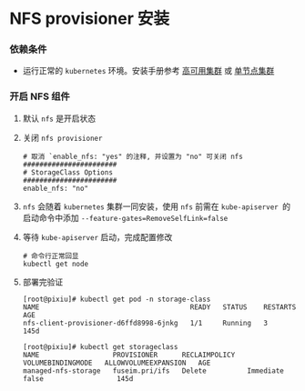 # NFS provisioner 安装

### 依赖条件
- 运行正常的 `kubernetes` 环境。安装手册参考 [高可用集群](../install/multinode.md) 或 [单节点集群](../install/all-in-one.md)

### 开启 NFS 组件
1. 默认 `nfs` 是开启状态

2. 关闭 `nfs provisioner`
    ```shell
    # 取消 `enable_nfs: "yes" 的注释, 并设置为 "no" 可关闭 nfs
    #######################
    # StorageClass Options
    #######################
    enable_nfs: "no"
    ```

3. `nfs` 会随着 `kubernetes` 集群一同安装，使用 `nfs` 前需在 `kube-apiserver `的启动命令中添加 `--feature-gates=RemoveSelfLink=false`

4. 等待 `kube-apiserver` 启动，完成配置修改
   ```shell
   # 命令行正常回显
   kubectl get node
   ```

5. 部署完验证
   ```shell
   [root@pixiu]# kubectl get pod -n storage-class
   NAME                                     READY   STATUS    RESTARTS   AGE
   nfs-client-provisioner-d6ffd8998-6jnkg   1/1     Running   3          145d
   
   [root@pixiu]# kubectl get storageclass
   NAME                  PROVISIONER      RECLAIMPOLICY   VOLUMEBINDINGMODE   ALLOWVOLUMEEXPANSION   AGE
   managed-nfs-storage   fuseim.pri/ifs   Delete          Immediate           false                  145d
   ```
